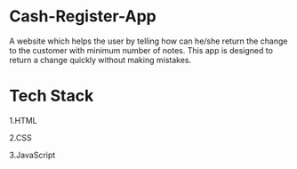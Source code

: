# Cash-Register-App
A website which helps the user by telling how can he/she return the change to the customer with minimum number of notes.
This app is designed to return a change quickly without making mistakes.

# Tech Stack

1.HTML

2.CSS

3.JavaScript
